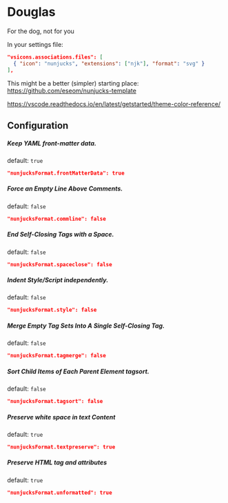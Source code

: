 # Douglas
For the dog, not for you

In your settings file:
```json
"vsicons.associations.files": [
  { "icon": "nunjucks", "extensions": ["njk"], "format": "svg" }
],
```

This might be a better (simpler) starting place:
https://github.com/eseom/nunjucks-template


https://vscode.readthedocs.io/en/latest/getstarted/theme-color-reference/


## Configuration

##### Keep YAML front-matter data.

default: `true`

```json
"nunjucksFormat.frontMatterData": true
```

##### Force an Empty Line Above Comments.

default: `false`

```json
"nunjucksFormat.commline": false
```

##### End Self-Closing Tags with a Space.

default: `false`

```json
"nunjucksFormat.spaceclose": false
```

##### Indent Style/Script independently.

default: `false`

```json
"nunjucksFormat.style": false
```

##### Merge Empty Tag Sets Into A Single Self-Closing Tag.

default: `false`

```json
"nunjucksFormat.tagmerge": false
```

##### Sort Child Items of Each Parent Element tagsort.

default: `false`

```json
"nunjucksFormat.tagsort": false
```

##### Preserve white space in text Content

default: `true`

```json
"nunjucksFormat.textpreserve": true
```

##### Preserve HTML tag and attributes

default: `true`

```json
"nunjucksFormat.unformatted": true
```
